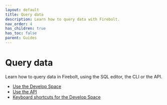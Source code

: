 ```yaml
---
layout: default
title: Query data
description: Learn how to query data with Firebolt.
nav_order: 4
has_children: true
has_toc: false
parent: Guides
---
```


# Query data

Learn how to query data in Firebolt, using the SQL editor, the CLI or the API. 

* [Use the Develop Space](using-the-develop-workspace.md)
* [Use the API](using-the-api.md)
* [Keyboard shortcuts for the Develop Space](keyboard-shortcuts-for-sql-editor.md)